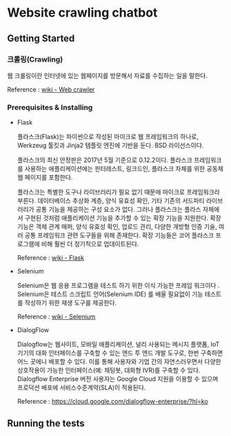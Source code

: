 # Website crawling chatbot


## Getting Started

### 크롤링(Crawling)

웹 크롤링이란 인터넷에 있는 웹페이지를 방문해서 자료를 수집하는 일을 말한다. 

 Reference : [wiki - Web crawler](https://en.wikipedia.org/wiki/Web_crawler)

### Prerequisites & Installing

* Flask

    플라스크(Flask)는 파이썬으로 작성된 마이크로 웹 프레임워크의 하나로, Werkzeug 툴킷과 Jinja2 템플릿 엔진에 기반을 둔다. BSD 라이선스이다.

    플라스크의 최신 안정판은 2017년 5월 기준으로 0.12.2이다. 플라스크 프레임워크를 사용하는 애플리케이션에는 핀터레스트, 링크드인, 플라스크 자체를 위한 공동체 웹 페이지를 포함한다.

    플라스크는 특별한 도구나 라이브러리가 필요 없기 때문에 마이크로 프레임워크라 부른다. 데이터베이스 추상화 계층, 양식 유효성 확인, 기타 기존의 서드파티 라이브러리가 공통 기능을 제공하는 구성 요소가 없다. 그러나 플라스크는 플라스 자체에서 구현된 것처럼 애플리케이션 기능을 추가할 수 있는 확장 기능을 지원한다. 확장 기능은 객체 관계 매퍼, 양식 유효성 확인, 업로드 관리, 다양한 개방형 인증 기술, 여러 공통 프레임워크 관련 도구들을 위해 존재한다. 확장 기능들은 코어 플라스크 프로그램에 비해 훨씬 더 정기적으로 업데이트된다.

    Reference : [wiki - Flask](https://en.wikipedia.org/wiki/Flask_(web_framework))

* Selenium

    Selenium은 웹 응용 프로그램을 테스트 하기 위한 이식 가능한 프레임 워크이다 . Selenium은 테스트 스크립트 언어(Selenium IDE) 를 배울 필요없이 기능 테스트를 작성하기 위한 재생 도구를 제공한다.

    Reference : [wiki - Selenium](https://en.wikipedia.org/wiki/Selenium_(software))

* DialogFlow

    Dialogflow는 웹사이트, 모바일 애플리케이션, 널리 사용되는 메시지 플랫폼, IoT 기기의 대화 인터페이스를 구축할 수 있는 엔드 투 엔드 개발 도구로, 한번 구축하면 어느 곳에나 배포할 수 있다. 이를 통해 사용자와 기업 간의 자연스러우면서 다양한 상호작용이 가능한 인터페이스(예: 채팅봇, 대화형 IVR)를 구축할 수 있다. Dialogflow Enterprise 버전 사용자는 Google Cloud 지원을 이용할 수 있으며 프로덕션 배포에 서비스수준계약(SLA)이 적용된다.

    Reference : https://cloud.google.com/dialogflow-enterprise/?hl=ko
    
## Running the tests
